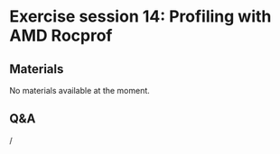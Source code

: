 # Exercise session 14: Profiling with AMD Rocprof

<!--
Exercise assignments can be found in the [AMD exercise notes](https://hackmd.io/@sfantao/lumi-training-ams-2024),
section on [Rocprof](https://hackmd.io/@sfantao/lumi-training-ams-2024#Rocprof).

Exercise files can be copied from `Exercises/AMD/HPCTrainingExamples`.
-->


## Materials

No materials available at the moment.

<!--
Temporary location of materials (for the lifetime of the training project):

-   Exercises can be copied from `/project/project_465001362/exercises/AMD/HPCTrainingExamples`
-->

<!--
Materials on the web:

-   [AMD exercise assignments and notes](https://hackmd.io/@sfantao/lumi-training-ams-2024#Rocprof)

    [PDF backup](https://462000265.lumidata.eu/2p3day-20250303/files/LUMI-2p3day-20250303-Exercises_AMD.pdf)
    and [local web backup](exercises_AMD_hackmd.md#rocprof).

-   Exercise files: 
    [Download as .tar.bz2](https://462000265.lumidata.eu/2p3day-20250303/files/LUMI-2p3day-20250303-Exercises_AMD.tar.bz2)
    or [download as .tar](https://462000265.lumidata.eu/2p3day-20250303/files/LUMI-2p3day-20250303-Exercises_AMD.tar)
-->

<!--
Archived materials on LUMI:

-   Exercise assignments PDF: `/appl/local/training/2p3day-20250303/files/LUMI-2p3day-20250303-Exercises_AMD.pdf`

-   Exercise files:
    `/appl/local/training/2p3day-20250303/files/LUMI-2p3day-20250303-Exercises_AMD.tar.bz2`
    or `/appl/local/training/2p3day-20250303/files/LUMI-2p3day-20250303-Exercises_AMD.tar`
-->


## Q&A

/

